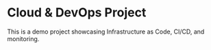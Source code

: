 # Cloud & DevOps Project
This is a demo project showcasing Infrastructure as Code, CI/CD, and monitoring.
